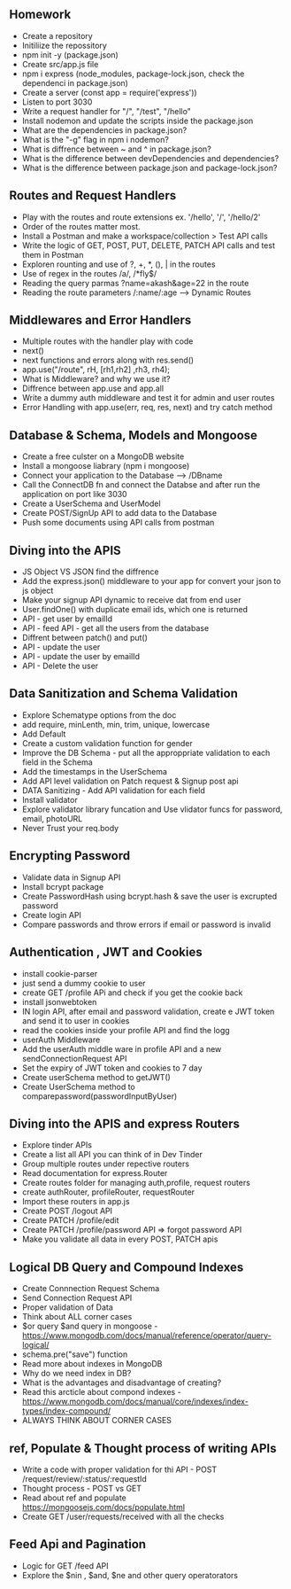 ## Homework

- Create a repository
- Initiliize the repossitory
- npm init -y (package.json)
- Create src/app.js file
- npm i express (node_modules, package-lock.json, check the dependenci in package.json)
- Create a server (const app = require('express'))
- Listen to port 3030
- Write a request handler for "/", "/test", "/hello"
- Install nodemon and update the scripts inside the package.json
- What are the dependencies in package.json?
- What is the "-g" flag in npm i nodemon?
- What is diffrence between ~ and ^ in package.json?
- What is the difference between devDependencies and dependencies?
- What is the difference between package.json and package-lock.json?

## Routes and Request Handlers

- Play with the routes and route extensions ex. '/hello', '/', '/hello/2'
- Order of the routes matter most.
- Install a Postman and make a workspace/collection > Test API calls
- Write the logic of GET, POST, PUT, DELETE, PATCH API calls and test them in Postman
- Exploren rounting and use of ?, +, \*, (), | in the routes
- Use of regex in the routes /a/, /\*fly$/
- Reading the query parmas ?name=akash&age=22 in the route
- Reading the route parameters /:name/:age --> Dynamic Routes

## Middlewares and Error Handlers

- Multiple routes with the handler play with code
- next()
- next functions and errors along with res.send()
- app.use("/route", rH, [rh1,rh2] ,rh3, rh4);
- What is Middleware? and why we use it?
- Diffrence between app.use and app.all
- Write a dummy auth middleware and test it for admin and user routes
- Error Handling with app.use(err, req, res, next) and try catch method

## Database & Schema, Models and Mongoose

- Create a free culster on a MongoDB website
- Install a mongoose liabrary (npm i mongoose)
- Connect your application to the Database --> <ConnectionURL>/DBname
- Call the ConnectDB fn and connect the Databse and after run the application on port like 3030
- Create a UserSchema and UserModel
- Create POST/SignUp API to add data to the Database
- Push some documents using API calls from postman

## Diving into the APIS

- JS Object VS JSON find the diffrence
- Add the express.json() middleware to your app for convert your json to js object
- Make your signup API dynamic to receive dat from end user
- User.findOne() with duplicate email ids, which one is returned
- API - get user by emailId
- API - feed API - get all the users from the database
- Diffrent between patch() and put()
- API - update the user
- API - update the user by emailId
- API - Delete the user

## Data Sanitization and Schema Validation

- Explore Schematype options from the doc
- add require, minLenth, min, trim, unique, lowercase
- Add Default
- Create a custom validation function for gender
- Improve the DB Schema - put all the approppriate validation to each field in the Schema
- Add the timestamps in the UserSchema
- Add API level validation on Patch request & Signup post api
- DATA Sanitizing - Add API validation for each field
- Install validator
- Explore validator library funcation and Use vlidator funcs for password, email, photoURL
- Never Trust your req.body

## Encrypting Password

- Validate data in Signup API
- Install bcrypt package
- Create PasswordHash using bcrypt.hash & save the user is excrupted password
- Create login API
- Compare passwords and throw errors if email or password is invalid

## Authentication , JWT and Cookies

- install cookie-parser
- just send a dummy cookie to user
- create GET /profile APi and check if you get the cookie back
- install jsonwebtoken
- IN login API, after email and password validation, create e JWT token and send it to user in cookies
- read the cookies inside your profile API and find the logg
- userAuth Middleware
- Add the userAuth middle ware in profile API and a new sendConnectionRequest API
- Set the expiry of JWT token and cookies to 7 day
- Create userSchema method to getJWT()
- Create UserSchema method to comparepassword(passwordInputByUser)

## Diving into the APIS and express Routers

- Explore tinder APIs
- Create a list all API you can think of in Dev Tinder
- Group multiple routes under repective routers
- Read documentation for express.Router
- Create routes folder for managing auth,profile, request routers
- create authRouter, profileRouter, requestRouter
- Import these routers in app.js
- Create POST /logout API
- Create PATCH /profile/edit
- Create PATCH /profile/password API => forgot password API
- Make you validate all data in every POST, PATCH apis

## Logical DB Query and Compound Indexes

- Create Connnection Request Schema
- Send Connection Request API
- Proper validation of Data
- Think about ALL corner cases
- $or query $and query in mongoose - https://www.mongodb.com/docs/manual/reference/operator/query-logical/
- schema.pre("save") function
- Read more about indexes in MongoDB
- Why do we need index in DB?
- What is the advantages and disadvantage of creating?
- Read this arcticle about compond indexes - https://www.mongodb.com/docs/manual/core/indexes/index-types/index-compound/
- ALWAYS THINK ABOUT CORNER CASES

## ref, Populate & Thought process of writing APIs

- Write a code with proper validation for thi API - POST /request/review/:status/:requestId
- Thought process - POST vs GET
- Read about ref and populate https://mongoosejs.com/docs/populate.html
- Create GET /user/requests/received with all the checks

## Feed Api and Pagination

- Logic for GET /feed API
- Explore the $nin , $and, $ne and other query operatorators

